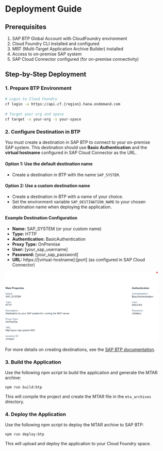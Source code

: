 # Deployment Guide

## Prerequisites

1. SAP BTP Global Account with CloudFoundry environment
2. Cloud Foundry CLI installed and configured
3. MBT (Multi-Target Application Archive Builder) installed
4. Access to on-premise SAP system
5. SAP Cloud Connector configured (for on-premise connectivity)

## Step-by-Step Deployment

### 1. Prepare BTP Environment

```bash
# Login to Cloud Foundry
cf login -a https://api.cf.{region}.hana.ondemand.com

# Target your org and space
cf target -o your-org -s your-space
```

### 2. Configure Destination in BTP

You must create a destination in SAP BTP to connect to your on-premise SAP system. This destination should use **Basic Authentication** and the **virtual hostname** configured in SAP Cloud Connector as the URL.

#### Option 1: Use the default destination name

- Create a destination in BTP with the name `SAP_SYSTEM`.

#### Option 2: Use a custom destination name

- Create a destination in BTP with a name of your choice.
- Set the environment variable `SAP_DESTINATION_NAME` to your chosen destination name when deploying the application.

#### Example Destination Configuration

- **Name:** SAP_SYSTEM (or your custom name)
- **Type:** HTTP
- **Authentication:** BasicAuthentication
- **Proxy Type:** OnPremise
- **User:** [your_sap_username]
- **Password:** [your_sap_password]
- **URL:** https://[virtual-hostname]:[port] (as configured in SAP Cloud Connector)

![Example Destination Configuration](./img/destination.png)

For more details on creating destinations, see the [SAP BTP documentation](https://help.sap.com/docs/btp/sap-business-technology-platform/creating-destinations).

### 3. Build the Application

Use the following npm script to build the application and generate the MTAR archive:

```bash
npm run build:btp
```

This will compile the project and create the MTAR file in the `mta_archives` directory.

### 4. Deploy the Application

Use the following npm script to deploy the MTAR archive to SAP BTP:

```bash
npm run deploy:btp
```

This will upload and deploy the application to your Cloud Foundry space.